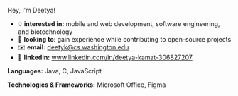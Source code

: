 Hey, I’m Deetya!

- 💡 **interested in:** mobile and web development, software engineering, and biotechnology
- 🔎 **looking to**: gain experience while contributing to open-source projects
- ✉️ **email:** deetyk@cs.washington.edu
- 🤝 **linkedin:** www.linkedin.com/in/deetya-kamat-306827207

**Languages:** Java, C, JavaScript

**Technologies & Frameworks:** Microsoft Office, Figma
